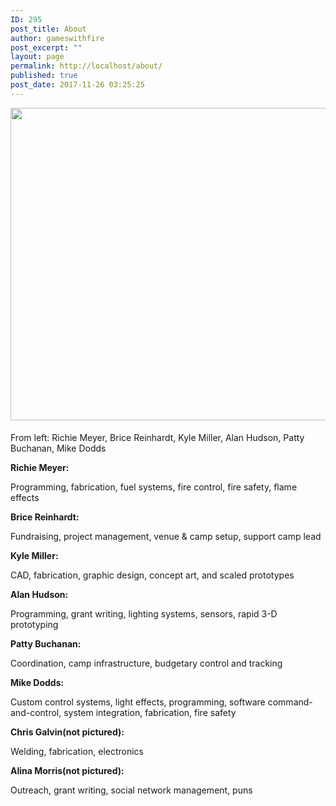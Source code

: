 ```yaml
---
ID: 295
post_title: About
author: gameswithfire
post_excerpt: ""
layout: page
permalink: http://localhost/about/
published: true
post_date: 2017-11-26 03:25:25
---
```

<img class="alignleft size-full wp-image-414" src="http://localhost/wp-content/uploads/2017/12/HellaScopeFP08-e1513903590250.jpg" alt="" width="800" height="500" style= "margin:0px 0px 5px;"/><p class="about_potluck">From left: Richie Meyer, Brice Reinhardt, Kyle Miller, Alan Hudson, Patty Buchanan, Mike Dodds</p>
<strong>Richie Meyer:</strong> 
<p class="potluck_skills">Programming, fabrication, fuel systems, fire control, fire safety, flame effects</p>
<strong>Brice Reinhardt:</strong> 
<p class="potluck_skills">Fundraising,  project management, venue & camp setup, support camp lead</p>
<strong>Kyle Miller: </strong>
<p class="potluck_skills">CAD, fabrication, graphic design, concept art, and scaled prototypes</p>
<strong>Alan Hudson:</strong> 
<p class="potluck_skills">Programming, grant writing, lighting systems, sensors, rapid 3-D prototyping</p>
<strong>Patty Buchanan:</strong> 
<p class="potluck_skills">Coordination, camp infrastructure, budgetary control and tracking</p>
<strong>Mike Dodds:</strong> 
<p class="potluck_skills">Custom control systems, light effects, programming, software command-and-control, system integration, fabrication, fire safety</p>
<strong>Chris Galvin(not pictured):</strong> 
<p class="potluck_skills">Welding, fabrication, electronics</p>
<strong>Alina Morris(not pictured):</strong> 
<p class="potluck_skills">Outreach, grant writing, social network management, puns</p>